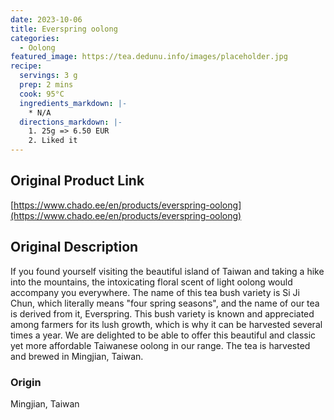 ```yaml
---
date: 2023-10-06
title: Everspring oolong
categories:
  - Oolong
featured_image: https://tea.dedunu.info/images/placeholder.jpg
recipe:
  servings: 3 g
  prep: 2 mins
  cook: 95°C
  ingredients_markdown: |-
    * N/A
  directions_markdown: |-
    1. 25g => 6.50 EUR
    2. Liked it
---
```


## Original Product Link

[https://www.chado.ee/en/products/everspring-oolong](https://www.chado.ee/en/products/everspring-oolong)

## Original Description

If you found yourself visiting the beautiful island of Taiwan and taking a hike into the mountains, the intoxicating floral scent of light oolong would accompany you everywhere. The name of this tea bush variety is Si Ji Chun, which literally means "four spring seasons", and the name of our tea is derived from it, Everspring. This bush variety is known and appreciated among farmers for its lush growth, which is why it can be harvested several times a year. We are delighted to be able to offer this beautiful and classic yet more affordable Taiwanese oolong in our range. The tea is harvested and brewed in Mingjian, Taiwan.

### Origin

Mingjian, Taiwan
